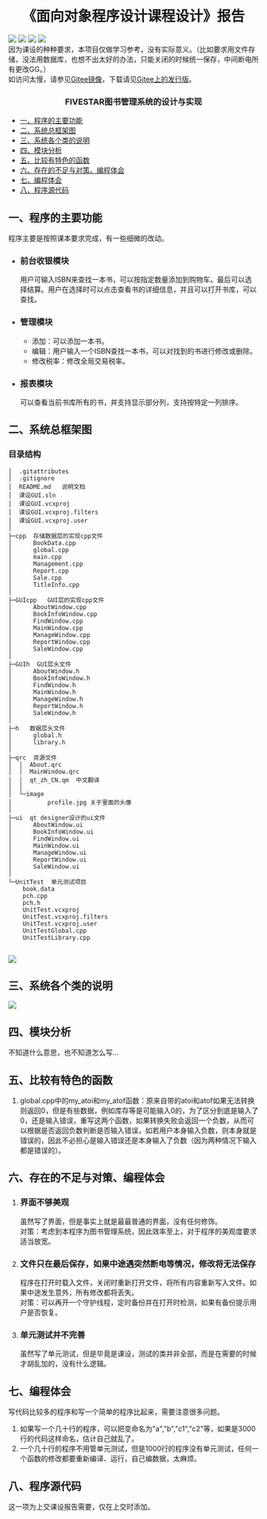 # <center>《面向对象程序设计课程设计》报告 </center>
[![](https://img.shields.io/github/v/release/li1553770945/course-design-GUI?include_prereleases)](https://github.com/li1553770945/course-design-GUI/releases)
[![](https://img.shields.io/github/license/li1553770945/course-design-GUI)](https://github.com/li1553770945/course-design-GUI/blob/master/LICENSE)
![](https://img.shields.io/github/repo-size/li1553770945/course-design-GUI) 
![](https://img.shields.io/badge/Qt-5.14.2-green)  
因为课设的种种要求，本项目仅做学习参考，没有实际意义。（比如要求用文件存储，没法用数据库，也想不出太好的办法，只能关闭的时候统一保存，中间断电所有更改GG。）  
如访问太慢，请参见[Gitee镜像](https://gitee.com/li1553770945/course-design-GUI)，下载请见[Gitee上的发行版](https://gitee.com/li1553770945/course-design-GUI/releases)。

### <center>FIVESTAR图书管理系统的设计与实现</center>
  - [一、程序的主要功能](#1)
  - [二、系统总框架图](#2)
  - [三、系统各个类的说明](#3)
  - [四、模块分析](#4)
  - [五、比较有特色的函数](#5)
  - [六、存在的不足与对策、编程体会](#6)
  - [七、编程体会](#7)
  - [八、程序源代码](#8)

<h2 id=1>一、程序的主要功能</h2>
程序主要是按照课本要求完成，有一些细微的改动。

+ ### 前台收银模块
  用户可输入ISBN来查找一本书，可以按指定数量添加到购物车。最后可以选择结算。用户在选择时可以点击查看书的详细信息，并且可以打开书库，可以查找。
+ ### 管理模块
  + 添加：可以添加一本书。
  + 编辑：用户输入一个ISBN查找一本书，可以对找到的书进行修改或删除。
  + 修改税率：修改全局交易税率。
+ ### 报表模块  
  可以查看当前书库所有的书，并支持显示部分列，支持按特定一列排序。
<h2 id=2>二、系统总框架图</h2>

### 目录结构
```
│  .gitattributes  
│  .gitignore  
│  README.md   说明文档
│  课设GUI.sln  
│  课设GUI.vcxproj  
│  课设GUI.vcxproj.filters  
│  课设GUI.vcxproj.user  
│  
├─cpp  存储数据层的实现cpp文件
│      BookData.cpp  
│      global.cpp  
│      main.cpp    
│      Management.cpp 
│      Report.cpp 
│      Sale.cpp  
│      TitleInfo.cpp 
│      
├─GUIcpp   GUI层的实现cpp文件
│      AboutWindow.cpp
│      BookInfoWindow.cpp
│      FindWindow.cpp
│      MainWindow.cpp
│      ManageWindow.cpp
│      ReportWindow.cpp
│      SaleWindow.cpp
│      
├─GUIh  GUI层头文件
│      AboutWindow.h
│      BookInfoWindow.h
│      FindWindow.h
│      MainWindow.h
│      ManageWindow.h
│      ReportWindow.h
│      SaleWindow.h
│      
├─h   数据层头文件
│      global.h
│      library.h
│      
├─qrc  资源文件
│  │  About.qrc
│  │  MainWindow.qrc
│  │  qt_zh_CN.qm  中文翻译
│  │  
│  └─image
│          profile.jpg 关于里面的头像
│          
├─ui  qt designer设计的ui文件
│      AboutWindow.ui
│      BookInfoWindow.ui
│      FindWindow.ui
│      MainWindow.ui
│      ManageWindow.ui
│      ReportWindow.ui
│      SaleWindow.ui
│      
└─UnitTest  单元测试项目
    book.data
    pch.cpp
    pch.h
    UnitTest.vcxproj
    UnitTest.vcxproj.filters
    UnitTest.vcxproj.user
    UnitTestGlobal.cpp
    UnitTestLibrary.cpp
    
```              
![](http://assets.processon.com/chart_image/5eae92cf6376897466a21714.png)
  
<h2 id=3>三、系统各个类的说明</h2> 

![](http://assets.processon.com/chart_image/5e8db3c01e08535a24a9941a.png)
<h2 id=4>四、模块分析</h2>
不知道什么意思，也不知道怎么写...
<h2 id=5>五、比较有特色的函数</h2>  

  1. global.cpp中的my_atoi和my_atof函数：原来自带的atoi和atof如果无法转换则返回0，但是有些数据，例如库存等是可能输入0的，为了区分到底是输入了0，还是输入错误，重写这两个函数，如果转换失败会返回一个负数，从而可以根据是否返回负数判断是否输入错误，如若用户本身输入负数，则本身就是错误的，因此不必担心是输入错误还是本身输入了负数（因为两种情况下输入都是错误的）。

<h2 id=6>六、存在的不足与对策、编程体会</h2>

1. ### 界面不够美观  
    虽然写了界面，但是事实上就是最最普通的界面，没有任何修饰。  
    对策：考虑到本程序为图书管理系统，因此效率至上，对于程序的美观度要求适当放宽。

2. ### 文件只在最后保存，如果中途遇突然断电等情况，修改将无法保存
    程序在打开时载入文件，关闭时重新打开文件，将所有内容重新写入文件。如果中途发生意外，所有修改都将丢失。  
    对策：可以再开一个守护线程，定时备份并在打开时检测，如果有备份提示用户是否恢复。  

3. ### 单元测试并不完善
    虽然写了单元测试，但是毕竟是课设，测试的类并非全部，而是在需要的时候才胡乱加的，没有什么逻辑。
<h2 id=7>七、编程体会</h2>
写代码比较多的程序和写一个简单的程序比起来，需要注意很多问题。

1. 如果写一个几十行的程序，可以把变命名为"a","b","c1","c2"等，如果是3000行的代码这样命名，估计自己就乱了。
2. 一个几十行的程序不用管单元测试，但是1000行的程序没有单元测试，任何一个函数的修改都要重新编译、运行，自己编数据，太麻烦。
<h2 id=8>八、程序源代码</h2>
这一项为上交课设报告需要，仅在上交时添加。
